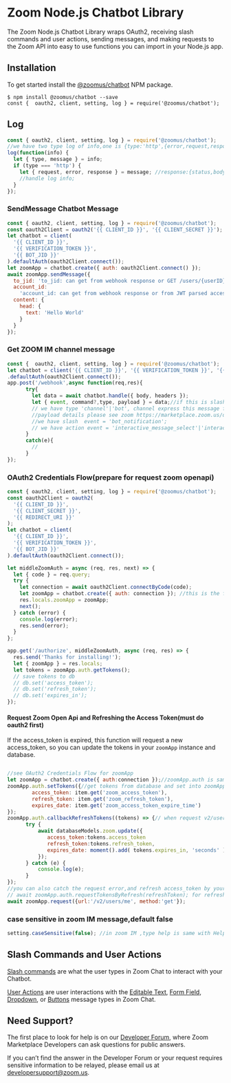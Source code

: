 # Zoom Node.js Chatbot Library

The Zoom Node.js Chatbot Library wraps OAuth2, receiving slash commands and user actions, sending messages, and making requests to the Zoom API into easy to use functions you can import in your Node.js app.

## Installation

To get started install the [@zoomus/chatbot](https://www.npmjs.com/package/@zoomus/chatbot) NPM package.

```
$ npm install @zoomus/chatbot --save
const {  oauth2, client, setting, log } = require('@zoomus/chatbot');
```

## Log

```js
const { oauth2, client, setting, log } = require('@zoomus/chatbot');
//we have two type log of info,one is {type:'http',{error,request,response}},another is {type:'error_notice',message:{error}} this error include http error/webhook data error.
log(function(info) {
  let { type, message } = info;
  if (type === 'http') {
    let { request, error, response } = message; //response:{status,body},request:{body,url,headers,method}
    //handle log info;
  }
});
```

### SendMessage Chatbot Message

```js
const { oauth2, client, setting, log } = require('@zoomus/chatbot');
const oauth2Client = oauth2('{{ CLIENT_ID }}', '{{ CLIENT_SECRET }}');
let chatbot = client(
  '{{ CLIENT_ID }}',
  '{{ VERIFICATION_TOKEN }}',
  '{{ BOT_JID }}'
).defaultAuth(oauth2Client.connect());
let zoomApp = chatbot.create({ auth: oauth2Client.connect() });
await zoomApp.sendMessage({
  to_jid: 'to_jid: can get from webhook response or GET /users/{userID}',
  account_id:
    'account_id: can get from webhook response or from JWT parsed access_token or GET /users/{userID}',
  content: {
    head: {
      text: 'Hello World'
    }
  }
});
```

### Get ZOOM IM channel message

```js
const {  oauth2, client, setting, log } = require('@zoomus/chatbot');
let chatbot = client('{{ CLIENT_ID }}', '{{ VERIFICATION_TOKEN }}', '{{ BOT_JID }}')
.defaultAuth(oauth2Client.connect());
app.post('/webhook',async function(req,res){
      try{
        let data = await chatbot.handle({ body, headers });
        let { event, command?,type, payload } = data;//if this is slash from zoom im,just like /help,command will be help
        // we have type 'channel'|'bot', channel express this message from IM channel,bot express this message from the bot which you installed
        //payload details please see zoom https://marketplace.zoom.us/docs/guides/chatbots/customizing-messages/message-with-dropdown
        //we have slash  event = 'bot_notification';
        // we have action event = 'interactive_message_select'|'interactive_message_actions'|'interactive_message_editable'|'interactive_message_fields_editable'
      }
      catch(e){
        //
      }
});

```

### OAuth2 Credentials Flow(prepare for request zoom openapi)

```js
const { oauth2, client, setting, log } = require('@zoomus/chatbot');
const oauth2Client = oauth2(
  '{{ CLIENT_ID }}',
  '{{ CLIENT_SECRET }}',
  '{{ REDIRECT_URI }}'
);
let chatbot = client(
  '{{ CLIENT_ID }}',
  '{{ VERIFICATION_TOKEN }}',
  '{{ BOT_JID }}'
).defaultAuth(oauth2Client.connect());

let middleZoomAuth = async (req, res, next) => {
  let { code } = req.query;
  try {
    let connection = await oauth2Client.connectByCode(code);
    let zoomApp = chatbot.create({ auth: connection }); //this is the first store tokens,zoomApp have already inject tokens by connection.you can use zoomApp to request zoom openapi
    res.locals.zoomApp = zoomApp;
    next();
  } catch (error) {
    console.log(error);
    res.send(error);
  }
};

app.get('/authorize', middleZoomAuth, async (req, res) => {
  res.send('Thanks for installing!');
  let { zoomApp } = res.locals;
  let tokens = zoomApp.auth.getTokens();
  // save tokens to db
  // db.set('access_token');
  // db.set('refresh_token');
  // db.set('expires_in');
});
```

#### Request Zoom Open Api and Refreshing the Access Token(must do oauth2 first)

If the access_token is expired, this function will request a new access_token, so you can update the tokens in your `zoomApp` instance and database.

```js

//see OAuth2 Credentials Flow for zoomApp
let zoomApp = chatbot.create({ auth:connection });//zoomApp.auth is same with connection variable
zoomApp.auth.setTokens({//get tokens from database and set into zoomApp
        access_token: item.get('zoom_access_token'),
        refresh_token: item.get('zoom_refresh_token'),
        expires_date: item.get('zoom_access_token_expire_time')
});
zoomApp.auth.callbackRefreshTokens((tokens) => {// when request v2/users/me fail by accesstoken expired,this function will be called,you can save new access_token in database. and then will auto call request /v2/users/me again
      try {
          await databaseModels.zoom.update({
             access_token:tokens.access_token
             refresh_token:tokens.refresh_token,
             expires_date: moment().add( tokens.expires_in, 'seconds' ).format
          });
      } catch (e) {
          console.log(e);
      }
});
//you can also catch the request error,and refresh access_token by your self.
// await zoomApp.auth.requestTokensByRefresh(refreshToken); for refresh new access_token
await zoomApp.request({url:'/v2/users/me', method:'get'});
```

### case sensitive in zoom IM message,default false

```js
setting.caseSensitive(false); //in zoom IM ,type help is same with Help
```

## Slash Commands and User Actions

[Slash commands](https://marketplace.zoom.us/docs/guides/chatbots/sending-messages#receive) are what the user types in Zoom Chat to interact with your Chatbot.

[User Actions](https://marketplace.zoom.us/docs/guides/chatbots/sending-messages#user-commands) are user interactions with the [Editable Text](https://marketplace.zoom.us/docs/guides/chatbots/customizing-messages/message-with-editable-text), [Form Field](https://marketplace.zoom.us/docs/guides/chatbots/customizing-messages/message-with-form-field), [Dropdown](https://marketplace.zoom.us/docs/guides/chatbots/customizing-messages/message-with-dropdown), or [Buttons](https://marketplace.zoom.us/docs/guides/chatbots/customizing-messages/message-with-buttons) message types in Zoom Chat.

## Need Support?

The first place to look for help is on our [Developer Forum](https://devforum.zoom.us/), where Zoom Marketplace Developers can ask questions for public answers.

If you can’t find the answer in the Developer Forum or your request requires sensitive information to be relayed, please email us at developersupport@zoom.us.
